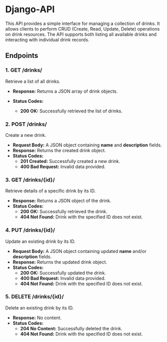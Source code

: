 # Django-API

This API provides a simple interface for managing a collection of drinks. It allows clients to perform CRUD (Create, Read, Update, Delete) operations on drink resources. The API supports both listing all available drinks and interacting with individual drink records.

## Endpoints

### 1. GET /drinks/
Retrieve a list of all drinks.

* **Response:** Returns a JSON array of drink objects.

* **Status Codes:**
  * **200 OK:** Successfully retrieved the list of drinks.
 
### 2. POST /drinks/
Create a new drink.

* **Request Body:** A JSON object containing **name** and **description** fields.
* **Response:** Returns the created drink object.
* **Status Codes:**
    * **201 Created:** Successfully created a new drink.
    * **400 Bad Request:** Invalid data provided.

### 3. GET /drinks/{id}/
Retrieve details of a specific drink by its ID.

* **Response:** Returns a JSON object of the drink.
* **Status Codes:**
    * **200 OK:** Successfully retrieved the drink.
    * **404 Not Found:** Drink with the specified ID does not exist.
### 4. PUT /drinks/{id}/
Update an existing drink by its ID.

* **Request Body:** A JSON object containing updated **name** and/or **description** fields.
* **Response:** Returns the updated drink object.
* **Status Codes:**
    * **200 OK:** Successfully updated the drink.
    * **400 Bad Request:** Invalid data provided.
    * **404 Not Found:** Drink with the specified ID does not exist.

### 5. DELETE /drinks/{id}/
Delete an existing drink by its ID.

* **Response:** No content.
* **Status Codes:**
    * **204 No Content:** Successfully deleted the drink.
    * **404 Not Found:** Drink with the specified ID does not exist.
